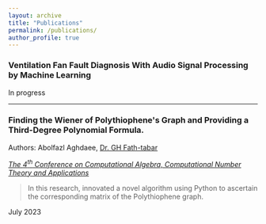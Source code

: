 ```yaml
---
layout: archive
title: "Publications"
permalink: /publications/
author_profile: true
---
```


<!-- Google tag (gtag.js) -->
<script async src="https://www.googletagmanager.com/gtag/js?id=G-WM192RPMWR"></script>
<script>
  window.dataLayer = window.dataLayer || [];
  function gtag(){dataLayer.push(arguments);}
  gtag('js', new Date());

  gtag('config', 'G-WM192RPMWR');
</script>



### Ventilation Fan Fault Diagnosis With Audio Signal Processing by Machine Learning

In progress

----

### Finding the Wiener of Polythiophene's Graph and Providing a Third-Degree Polynomial Formula.
Authors: Abolfazl Aghdaee, [Dr. GH Fath-tabar](https://scholar.google.com/citations?user=doa3Y-YAAAAJ&hl=en)

_[The $4^t{^h}$ Conference on Computational Algebra, Computational Number Theory and Applications](https://cacna2023.kashanu.ac.ir/en/index.php)_


> In this research, innovated a novel algorithm using Python to ascertain the corresponding matrix of the Polythiophene graph. 

July 2023

